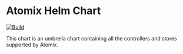 <!--
SPDX-FileCopyrightText: 2023-present Intel Corporation
SPDX-License-Identifier: Apache-2.0
-->

# Atomix Helm Chart

[![Build](https://img.shields.io/github/actions/workflow/status/atomix/atomix/atomix-test.yml?style=for-the-badge)](https://github.com/atomix/atomix/actions/workflows/atomix-test.yml)

This chart is an umbrella chart containing all the controllers and stores supported by Atomix.
